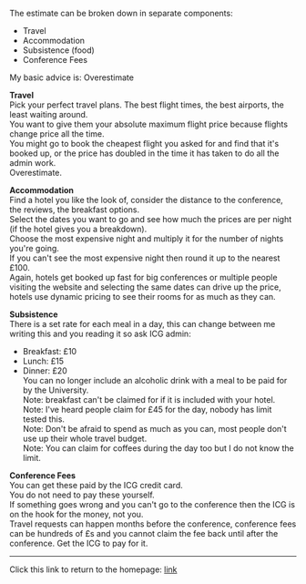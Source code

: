 The estimate can be broken down in separate components:  
- Travel  
- Accommodation  
- Subsistence (food)  
- Conference Fees  

My basic advice is: Overestimate  

**Travel**  
Pick your perfect travel plans. The best flight times, the best airports, the least waiting around.    
You want to give them your absolute maximum flight price because flights change price all the time.    
You might go to book the cheapest flight you asked for and find that it's booked up, or the price has doubled in the time it has taken to do all the admin work.    
Overestimate.  

**Accommodation**  
Find a hotel you like the look of, consider the distance to the conference, the reviews, the breakfast options.   
Select the dates you want to go and see how much the prices are per night (if the hotel gives you a breakdown).  
Choose the most expensive night and multiply it for the number of nights you're going.  
If you can't see the most expensive night then round it up to the nearest £100.  
Again, hotels get booked up fast for big conferences or multiple people visiting the website and selecting the same dates can drive up the price, hotels use dynamic pricing to see their rooms for as much as they can.

**Subsistence**  
There is a set rate for each meal in a day, this can change between me writing this and you reading it so ask ICG admin:
- Breakfast: £10  
- Lunch: £15  
- Dinner: £20  
You can no longer include an alcoholic drink with a meal to be paid for by the University.  
Note: breakfast can't be claimed for if it is included with your hotel.  
Note: I've heard people claim for £45 for the day, nobody has limit tested this.  
Note: Don't be afraid to spend as much as you can, most people don't use up their whole travel budget.  
Note: You can claim for coffees during the day too but I do not know the limit.  

**Conference Fees**  
You can get these paid by the ICG credit card.  
You do not need to pay these yourself.  
If something goes wrong and you can't go to the conference then the ICG is on the hook for the money, not you.  
Travel requests can happen months before the conference, conference fees can be hundreds of £s and you cannot claim the fee back until after the conference. Get the ICG to pay for it.

---
Click this link to return to the homepage: [link](index.md)

